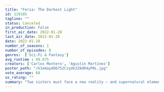 ```yaml
---
title: "Feria: The Darkest Light"
id: 119105
tagline: ""
status: Canceled
in_production: False
first_air_date: 2022-01-28
last_air_date: 2022-01-28
date: 2022-01-28
number_of_seasons: 1
number_of_episodes: 8
genres:  ['Sci-Fi & Fantasy']
avg_runtime : 49.875
creators: ['Carlos Montero', 'Agustín Martínez']
poster_path: "/k1m4aydO6752Czydk3Z8dR4yP0L.jpg"
vote_average: 68
us_rating: ""
summary: "Two sisters must face a new reality — and supernatural elements — when it's revealed their parents participated in a cult ritual ending in death."
---
```


